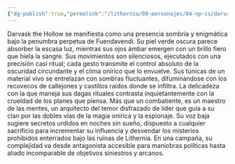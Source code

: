 ```yaml
---
{"dg-publish":true,"permalink":"/lithernia/09-personajes/04-np-cs/darvask-the-hollow/","title":"Darvask the Hollow","tags":["lithernia","personaje","antagonista","fuendavendi","espionaje","magia_onirica"]}
---
```


Darvask the Hollow se manifiesta como una presencia sombría y enigmática bajo la penumbra perpetua de Fuendavendi. Su piel verde oscura parece absorber la escasa luz, mientras sus ojos ámbar emergen con un brillo fiero que hiela la sangre. Sus movimientos son silenciosos, ejecutados con una precisión casi ritual; cada gesto transmite el control absoluto de la oscuridad circundante y el clima onírico que lo envuelve. Sus túnicas de un material vivo se entrelazan con sombras fluctuantes, difuminándose con los recovecos de callejones y castillos raídos donde se infiltra. La delicadeza con la que maneja sus dagas rituales contrasta inquietantemente con la crueldad de los planes que piensa. Más que un combatiente, es un maestro de las mentes, un arquitecto del temor disfrazado de líder que guía a su clan por las dobles vías de la magia onírica y la espionaje. Su voz baja sugiere secretos urdidos en noches sin sueño, dispuesto a cualquier sacrificio para incrementar su influencia y desvendar los misterios prohibidos enterrados bajo las ruinas de Lithernia. En una campaña, su complejidad va desde antagonista accesible para maniobras políticas hasta aliado incomparable de objetivos siniestros y arcanos.